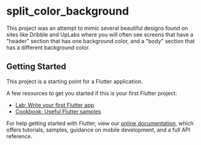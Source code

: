 # split_color_background

This project was an attempt to mimic several beautiful designs 
found on sites like Dribble and UpLabs where you will often see screens that
have a "header" section that has one background color, and a "body" section
that has a different background color. 

## Getting Started

This project is a starting point for a Flutter application.

A few resources to get you started if this is your first Flutter project:

- [Lab: Write your first Flutter app](https://flutter.io/docs/get-started/codelab)
- [Cookbook: Useful Flutter samples](https://flutter.io/docs/cookbook)

For help getting started with Flutter, view our 
[online documentation](https://flutter.io/docs), which offers tutorials, 
samples, guidance on mobile development, and a full API reference.
